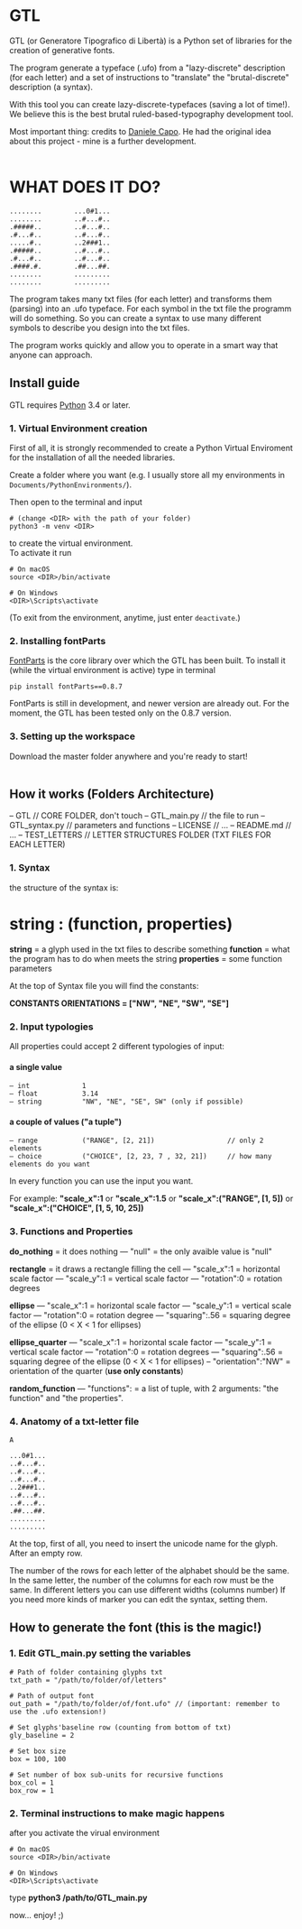 # GTL
GTL (or Generatore Tipografico di Libertà) is a Python set of libraries for the creation of generative fonts.<br />

The program generate a typeface (.ufo) from a "lazy-discrete" description (for each letter) and a set of instructions to "translate" the "brutal-discrete" description (a syntax).

With this tool you can create lazy-discrete-typefaces (saving a lot of time!).
We believe this is the best brutal ruled-based-typography development tool. 

Most important thing: credits to [Daniele Capo](http://www.danielecapo.com/). He had the original idea about this project - mine is a further development.
<br />
<br />

# WHAT DOES IT DO?

```
........        ...0#1...
........        ..#...#..
.#####..        ..#...#..
.#...#..        ..#...#..
.....#..        ..2###1..
.#####..        ..#...#..
.#...#..        ..#...#..
.####.#.        .##...##.
........        .........
........        .........

```

The program takes many txt files (for each letter) and transforms them (parsing) into an .ufo typeface.
For each symbol in the txt file the programm will do something.
So you can create a syntax to use many different symbols to describe you design into the txt files.

The program works quickly and allow you to operate in a smart way that anyone can approach.

## Install guide
GTL requires [Python](https://www.python.org/) 3.4 or later.

### 1. Virtual Environment creation
First of all, it is strongly recommended to create a Python Virtual Enviroment for the installation of all the needed libraries.

Create a folder where you want (e.g. I usually store all my environments in ```Documents/PythonEnvironments/```).

Then open to the terminal and input
```
# (change <DIR> with the path of your folder)
python3 -m venv <DIR>
```
to create the virtual environment.<br />
To activate it run
```
# On macOS
source <DIR>/bin/activate

# On Windows
<DIR>\Scripts\activate
```
(To exit from the environment, anytime, just enter ```deactivate```.)

### 2. Installing fontParts
[FontParts](https://fontparts.readthedocs.io/) is the core library over which the GTL has been built. To install it (while the virtual environment is active) type in terminal
```
pip install fontParts==0.8.7
```
FontParts is still in development, and newer version are already out. For the moment, the GTL has been tested only on the 0.8.7 version.

### 3. Setting up the workspace
Download the master folder anywhere and you're ready to start!
<br />
<br />

## How it works (Folders Architecture)

– GTL                                   // CORE FOLDER, don't touch
– GTL_main.py                           // the file to run
– GTL_syntax.py                         // parameters and functions
– LICENSE                               // …
– README.md                             // …
– TEST_LETTERS                          // LETTER STRUCTURES FOLDER (TXT FILES FOR EACH LETTER)

### 1. Syntax
the structure of the syntax is: 

# string : (function, properties)

**string**            = a glyph used in the txt files to describe something
**function**          = what the program has to do when meets the string
**properties**        = some function parameters 

At the top of Syntax file you will find the constants:

**CONSTANTS ORIENTATIONS = ["NW", "NE", "SW", "SE"]**

### 2. Input typologies
All properties could accept 2 different typologies of input:

#### a single value
    — int             1
    — float           3.14
    — string          "NW", "NE", "SE", SW" (only if possible)
    
#### a couple of values ("a tuple")
    — range           ("RANGE", [2, 21])                  // only 2 elements
    — choice          ("CHOICE", [2, 23, 7 , 32, 21])     // how many elements do you want 

In every function you can use the input you want.

For example:
**"scale_x":1** or **"scale_x":1.5** or **"scale_x":("RANGE", [1, 5])** or **"scale_x":("CHOICE", [1, 5, 10, 25])**

### 3. Functions and Properties

**do_nothing**          = it does nothing
  — "null"              = the only avaible value is "null"            

**rectangle**           = it draws a rectangle filling the cell
  — "scale_x":1         = horizontal scale factor
  — "scale_y":1         = vertical scale factor
  — "rotation":0        = rotation degrees

**ellipse**
  — "scale_x":1         = horizontal scale factor
  — "scale_y":1         = vertical scale factor
  — "rotation":0        = rotation degree
  — "squaring":.56      = squaring degree of the ellipse (0 < X < 1 for ellipses)
  
**ellipse_quarter**
  — "scale_x":1         = horizontal scale factor
  — "scale_y":1         = vertical scale factor
  — "rotation":0        = rotation degrees
  — "squaring":.56      = squaring degree of the ellipse (0 < X < 1 for ellipses)
  – "orientation":"NW"  = orientation of the quarter (**use only constants**)

**random_function**
  — "functions":        = a list of tuple, with 2 arguments: "the function" and "the properties".

### 4. Anatomy of a txt-letter file

```
A

...0#1...
..#...#..
..#...#..
..#...#..
..2###1..
..#...#..
..#...#..
.##...##.
.........
.........
```

At the top, first of all, you need to insert the unicode name for the glyph.
After an empty row.

The number of the rows for each letter of the alphabet should be the same.
In the same letter, the number of the columns for each row must be the same.
In different letters you can use different widths (columns number)
If you need more kinds of marker you can edit the syntax, setting them.

## How to generate the font (this is the magic!)

### 1. Edit GTL_main.py setting the variables
```
# Path of folder containing glyphs txt
txt_path = "/path/to/folder/of/letters"

# Path of output font
out_path = "/path/to/folder/of/font.ufo" // (important: remember to use the .ufo extension!)

# Set glyphs'baseline row (counting from bottom of txt)
gly_baseline = 2

# Set box size
box = 100, 100

# Set number of box sub-units for recursive functions
box_col = 1
box_row = 1

```

### 2. Terminal instructions to make magic happens

after you activate the virual environment

```
# On macOS
source <DIR>/bin/activate

# On Windows
<DIR>\Scripts\activate
```

type **python3 /path/to/GTL_main.py**

now… enjoy! ;) 

